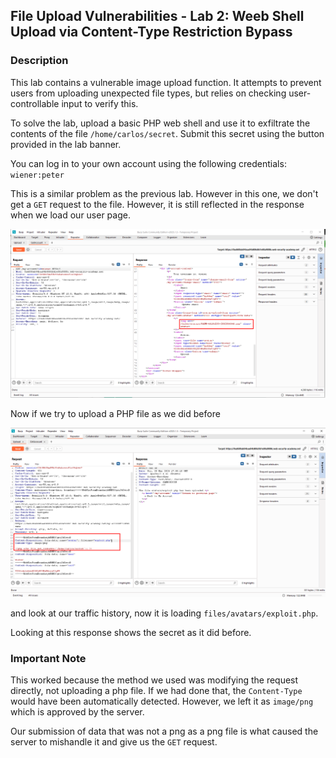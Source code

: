 ## File Upload Vulnerabilities - Lab 2: Weeb Shell Upload via Content-Type Restriction Bypass

### Description
This lab contains a vulnerable image upload function. It attempts to prevent users from uploading unexpected file types, but relies on checking user-controllable input to verify this.

To solve the lab, upload a basic PHP web shell and use it to exfiltrate the contents of the file `/home/carlos/secret`. Submit this secret using the button provided in the lab banner.

You can log in to your own account using the following credentials: `wiener:peter`

This is a similar problem as the previous lab. However in this one, we don't get a `GET` request to the file. However, it is still reflected in the response when we load our user page.

![](GetNormalAct.png)

Now if we try to upload a PHP file as we did before

![](ExploitPHP.png)

and look at our traffic history, now it is loading `files/avatars/exploit.php`.

Looking at this response shows the secret as it did before.

### Important Note
This worked because the method we used was modifying the request directly, not uploading a php file. If we had done that, the `Content-Type` would have been automatically detected. However, we left it as `image/png` which is approved by the server.

Our submission of data that was not a png as a png file is what caused the server to mishandle it and give us the `GET` request.